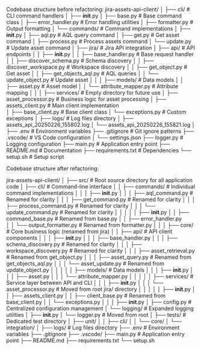 Codebase structure before refactoring:
jira-assets-api-client/
│
├── cli/                           # CLI command handlers
│   ├── __init__.py
│   ├── base.py                    # Base command class
│   ├── error_handler.py           # Error handling utilities
│   ├── formatter.py               # Output formatting
│   └── commands/                  # Command implementations
│       ├── __init__.py
│       ├── aql.py                 # AQL query command
│       ├── get.py                 # Get asset command
│       ├── process.py             # Process assets command
│       └── update.py              # Update asset command
│
├── jira/                          # Jira API integration
│   ├── api/                       # API endpoints
│   │   ├── __init__.py
│   │   ├── base_handler.py        # Base request handler
│   │   ├── discover_schema.py     # Schema discovery
│   │   ├── discover_workspace.py  # Workspace discovery
│   │   ├── get_object.py          # Get asset
│   │   ├── get_objects_aql.py     # AQL queries
│   │   └── update_object.py       # Update asset
│   │
│   ├── models/                    # Data models
│   │   ├── asset.py               # Asset model
│   │   └── attribute_mapper.py    # Attribute mapping
│   │
│   ├── services/                  # Empty directory for future use
│   ├── asset_processor.py         # Business logic for asset processing
│   ├── assets_client.py           # Main client implementation  
│   ├── base_client.py             # Base client class
│   └── exceptions.py              # Custom exceptions
│
├── logs/                          # Log files directory
│   ├── assets_api_20250226_155802.log
│   └── assets_api_20250226_155821.log
│
├── .env                           # Environment variables
├── .gitignore                     # Git ignore patterns
├── .vscode/                       # VS Code configuration
│   └── settings.json
├── logger.py                      # Logging configuration
├── main.py                        # Application entry point
├── README.md                      # Documentation
├── requirements.txt               # Dependencies
└── setup.sh                       # Setup script

Codebase structure after refactoring:

jira-assets-api-client/
│
├── src/                           # Root source directory for all application code
│   ├── cli/                       # Command-line interface 
│   │   ├── commands/              # Individual command implementations
│   │   │   ├── __init__.py
│   │   │   ├── aql_command.py     # Renamed for clarity
│   │   │   ├── get_command.py     # Renamed for clarity
│   │   │   ├── process_command.py # Renamed for clarity
│   │   │   └── update_command.py  # Renamed for clarity
│   │   │
│   │   ├── __init__.py
│   │   ├── command_base.py        # Renamed from base.py
│   │   ├── error_handler.py       
│   │   └── output_formatter.py    # Renamed from formatter.py
│   │
│   ├── core/                      # Core business logic (renamed from jira)
│   │   ├── api/                   # API client components
│   │   │   ├── __init__.py
│   │   │   ├── base_handler.py
│   │   │   ├── schema_discovery.py    # Renamed for clarity
│   │   │   ├── workspace_discovery.py # Renamed for clarity
│   │   │   ├── asset_retrieval.py     # Renamed from get_object.py
│   │   │   ├── asset_query.py         # Renamed from get_objects_aql.py
│   │   │   └── asset_update.py        # Renamed from update_object.py
│   │   │
│   │   ├── models/                # Data models
│   │   │   ├── __init__.py
│   │   │   ├── asset.py
│   │   │   └── attribute_mapper.py
│   │   │
│   │   ├── services/              # Service layer between API and CLI
│   │   │   ├── __init__.py
│   │   │   └── asset_processor.py # Moved from root jira/ directory
│   │   │
│   │   ├── __init__.py
│   │   ├── assets_client.py
│   │   ├── client_base.py         # Renamed from base_client.py
│   │   └── exceptions.py
│   │
│   ├── __init__.py
│   ├── config.py                  # Centralized configuration management
│   └── logging/                   # Expanded logging utilities
│       ├── __init__.py
│       └── logger.py              # Moved from root
│
├── tests/                         # Dedicated test directory
│   ├── unit/
│   │   ├── cli/
│   │   └── core/
│   └── integration/
│
├── logs/                          # Log files directory
├── .env                           # Environment variables
├── .gitignore
├── .vscode/
├── main.py                        # Application entry point
├── README.md
├── requirements.txt
└── setup.sh